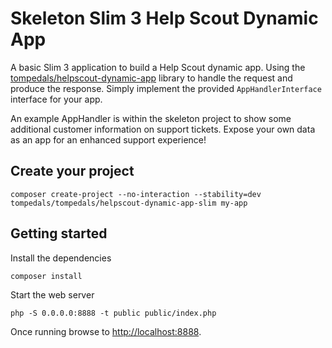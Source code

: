 # Skeleton Slim 3 Help Scout Dynamic App

A basic Slim 3 application to build a Help Scout dynamic app.
Using the [tompedals/helpscout-dynamic-app](https://github.com/tompedals/helpscout-dynamic-app) library to handle the request and produce the response. Simply implement the provided `AppHandlerInterface` interface for your app.

An example AppHandler is within the skeleton project to show some additional customer information on support tickets.
Expose your own data as an app for an enhanced support experience!

## Create your project

    composer create-project --no-interaction --stability=dev tompedals/tompedals/helpscout-dynamic-app-slim my-app

## Getting started

Install the dependencies

    composer install

Start the web server

    php -S 0.0.0.0:8888 -t public public/index.php

Once running browse to [http://localhost:8888](http://localhost:8888).
